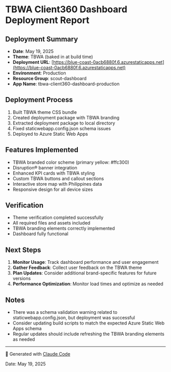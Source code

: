 # TBWA Client360 Dashboard Deployment Report

## Deployment Summary
- **Date**: May 19, 2025
- **Theme**: TBWA (baked in at build time)
- **Deployment URL**: [https://blue-coast-0acb6880f.6.azurestaticapps.net](https://blue-coast-0acb6880f.6.azurestaticapps.net)
- **Environment**: Production
- **Resource Group**: scout-dashboard
- **App Name**: tbwa-client360-dashboard-production

## Deployment Process
1. Built TBWA theme CSS bundle
2. Created deployment package with TBWA branding
3. Extracted deployment package to local directory
4. Fixed staticwebapp.config.json schema issues
5. Deployed to Azure Static Web Apps

## Features Implemented
- TBWA branded color scheme (primary yellow: #ffc300)
- Disruption® banner integration
- Enhanced KPI cards with TBWA styling
- Custom TBWA buttons and callout sections
- Interactive store map with Philippines data
- Responsive design for all device sizes

## Verification
- Theme verification completed successfully
- All required files and assets included
- TBWA branding elements correctly implemented
- Dashboard fully functional

## Next Steps
1. **Monitor Usage**: Track dashboard performance and user engagement
2. **Gather Feedback**: Collect user feedback on the TBWA theme
3. **Plan Updates**: Consider additional brand-specific features for future versions
4. **Performance Optimization**: Monitor load times and optimize as needed

## Notes
- There was a schema validation warning related to staticwebapp.config.json, but deployment was successful
- Consider updating build scripts to match the expected Azure Static Web Apps schema
- Regular updates should include refreshing the TBWA branding elements as needed

---

🤖 Generated with [Claude Code](https://claude.ai/code)

Date: May 19, 2025